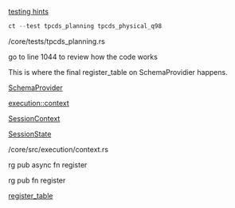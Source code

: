 
[testing hints](https://github.com/stormasm/rust-notes/blob/main/testing.md)

```rust
ct --test tpcds_planning tpcds_physical_q98
```

/core/tests/tpcds_planning.rs

go to line 1044 to review how the code works

This is where the final register_table on SchemaProvidier happens.

[SchemaProvider](https://docs.rs/datafusion/latest/datafusion/catalog/schema/index.html)

[execution::context](https://docs.rs/datafusion/latest/datafusion/execution/context/index.html)

[SessionContext](https://docs.rs/datafusion/latest/datafusion/execution/context/struct.SessionContext.html#)

[SessionState](https://docs.rs/datafusion/latest/datafusion/execution/context/struct.SessionState.html#)

/core/src/execution/context.rs

rg pub async fn register

rg pub fn register

[register_table](https://docs.rs/datafusion/latest/datafusion/execution/context/struct.SessionContext.html#method.register_table)
